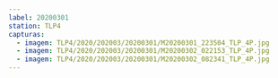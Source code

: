 ```yaml
---
label: 20200301
station: TLP4
capturas:
  - imagem: TLP4/2020/202003/20200301/M20200301_223504_TLP_4P.jpg
  - imagem: TLP4/2020/202003/20200301/M20200302_022153_TLP_4P.jpg
  - imagem: TLP4/2020/202003/20200301/M20200302_082341_TLP_4P.jpg
---
```

